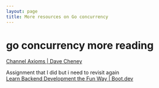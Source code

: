```yaml
---
layout: page
title: More resources on Go concurrency
---
```


# go concurrency more reading   
[Channel Axioms \| Dave Cheney](https://dave.cheney.net/2014/03/19/channel-axioms)    
   
   
Assignment that I did but i need to revisit again   
[Learn Backend Development the Fun Way \| Boot.dev](https://www.boot.dev/lessons/275ca1c0-2219-46e7-b530-a773268de5c8)    
   
   
